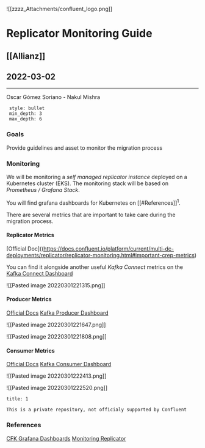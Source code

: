 ![[zzzz_Attachments/confluent_logo.png]]


# Replicator Monitoring Guide

## [[Allianz]]

## 2022-03-02
---
Oscar Gómez Soriano - Nakul Mishra 

```toc
 style: bullet 
 min_depth: 3 
 max_depth: 6
```
### Goals

Provide guidelines and asset to monitor the migration process

### Monitoring

We will be monitoring a *self managed replicator instance* deployed on a Kubernetes cluster (EKS).
The monitoring stack will be based on *Prometheus / Grafana Stack*.

You will find grafana dashboards for Kubernetes on [[#References]]$^1$. 

There are several metrics that are important to take care during the migration process.

#### Replicator Metrics

[Official Doc]((https://docs.confluent.io/platform/current/multi-dc-deployments/replicator/replicator-monitoring.html#important-crep-metrics)

You can find it alongside another useful *Kafka Connect* metrics on the [Kafka Connect Dashboard](https://github.com/ogomezso/cfk-dashboards/blob/main/cfk-kafka-connect-cluster.json)

![[Pasted image 20220301221315.png]]

#### Producer Metrics

[Official Docs](https://docs.confluent.io/platform/current/multi-dc-deployments/replicator/replicator-monitoring.html#important-producer-metrics)
[Kafka Producer Dashboard](https://github.com/ogomezso/cfk-dashboards/blob/main/cfk-kafka-producer.json)

![[Pasted image 20220301221647.png]]

![[Pasted image 20220301221808.png]]

#### Consumer Metrics

[Official Docs](https://docs.confluent.io/platform/current/multi-dc-deployments/replicator/replicator-monitoring.html#important-consumer-metrics)
[Kafka Consumer Dashboard](https://github.com/ogomezso/cfk-dashboards/blob/main/cfk-kafka-consumer.json)

![[Pasted image 20220301222413.png]]

![[Pasted image 20220301222520.png]]


```ad-note
title: 1

This is a private repository, not officialy supported by Confluent

```


### References

[CFK Grafana Dashboards](https://github.com/ogomezso/cfk-dashboards)
[Monitoring Replicator](https://docs.confluent.io/platform/current/multi-dc-deployments/replicator/replicator-monitoring.html#)
